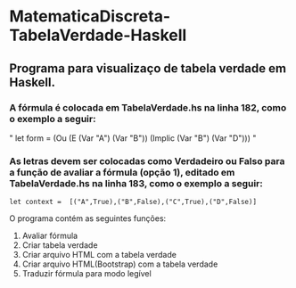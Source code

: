 # MatematicaDiscreta-TabelaVerdade-Haskell

## Programa para visualizaço de tabela verdade em Haskell.

### A fórmula é colocada em TabelaVerdade.hs na linha 182, como o exemplo a seguir:
  " let form = (Ou (E (Var "A") (Var "B")) (Implic (Var "B") (Var "D"))) "
### As letras devem ser colocadas como Verdadeiro ou Falso para a função de avaliar a fórmula (opção 1), editado em TabelaVerdade.hs na linha 183, como o exemplo a seguir:
    let context =  [("A",True),("B",False),("C",True),("D",False)]
    
O programa contém as seguintes funções:

  1. Avaliar fórmula
  2. Criar tabela verdade
  3. Criar arquivo HTML com a tabela verdade
  4. Criar arquivo HTML(Bootstrap) com a tabela verdade
  5. Traduzir fórmula para modo legível
